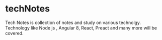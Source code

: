 # techNotes
Tech Notes is collection of notes and study on various technolgy. Technology like Node js , Angular 8, React, Preact and many more will be covered.
